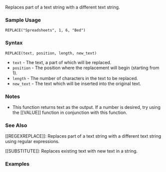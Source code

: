 Replaces part of a text string with a different text string.

### Sample Usage

`REPLACE("Spreadsheets", 1, 6, "Bed")`

### Syntax

`REPLACE(text, position, length, new_text)`

* `text` - The text, a part of which will be replaced.
* `position` - The position where the replacement will begin (starting from 1).
* `length` - The number of characters in the text to be replaced.
* `new_text` - The text which will be inserted into the original text.

### Notes

* This function returns text as the output. If a number is desired, try using the [[VALUE]] function in conjunction with this function.

### See Also

[[REGEXREPLACE]]: Replaces part of a text string with a different text string using regular expressions.

[[SUBSTITUTE]]: Replaces existing text with new text in a string.

### Examples